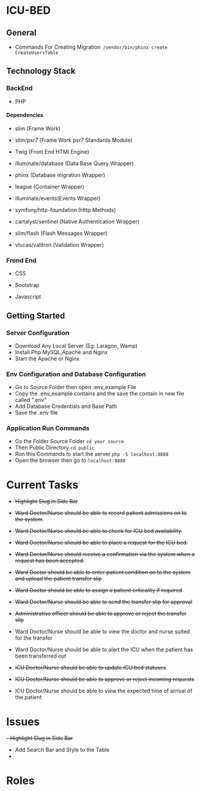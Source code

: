 # ICU-BED

## General
- Commands For Creating Migration` /vendor/bin/phinx create CreateUsersTable` <br>
## Technology Stack 

### BackEnd
- PHP
#### Dependencies
- slim (Frame Work)

- slim/psr7 (Frame Work psr7 Standards Module)

- Twig  (Front End HTMl Engine)

- illuminate/database (Data Base Query Wrapper)

-  phinx (Database migration Wrapper)

-  league (Container Wrapper)

-  illuminate/events(Events Wrapper)

-  symfony/http-foundation (Http Methods)

-  cartalyst/sentinel (Native Authentication Wrapper)

-  slim/flash (Flash Messages Wrapper)

-  vlucas/valitron (Validation  Wrapper)

### Frond End
- CSS

- Bootstrap 

- Javascript

## Getting Started

### Server Configuration
- Download Any Local Server (Eg: Laragon, Wamp)
- Install Php MySQL,Apache and Nginx
- Start the Apache or Nginx

### Env Configuration and Database Configuration
- Go to Source Folder then open .env_example File
- Copy the .env_example contains and the save the contain in new file called ".env"
- Add Database Credentials and Base Path 
- Save the .env file

### Application Run Commands 
- Go the Folder Source Folder `cd your source `
- Then Public Directory  `cd public`
- Run this Commands to start the server `php -S localhost:8888`
- Open the browser then go to `localhost:8888`


# Current Tasks 
- ~~Highlight Slug in Side Bar~~ 

- ~~Ward Doctor/Nurse should be able to record patient admissions on to the system~~.

- ~~Ward Doctor/Nurse should be able to check for ICU bed availability.~~
	
- ~~Ward Doctor/Nurse should be able to place a request for the ICU bed.~~

- ~~Ward Doctor/Nurse should receive a confirmation via the system when a request has been accepted.~~
	
- ~~Ward Doctor should be able to enter patient condition on to the system and upload the patient transfer slip~~

- ~~Ward Doctor should be able to assign a patient criticality if required~~

- ~~Ward Doctor/Nurse should be able to send the transfer slip for approval~~

- ~~Administrative officer should be able to approve or reject the transfer slip~~

- Ward Doctor/Nurse should be able to view the doctor and nurse suited for the transfer

- Ward Doctor/Nurse should be able to alert the ICU when the patient has been transferred out

- ~~ICU Doctor/Nurse should be able to update ICU bed statuses~~

- ~~ICU Doctor/Nurse should be able to approve or reject incoming requests~~

- ICU Doctor/Nurse should be able to view the expected time of arrival of the patient


# Issues  

~~- Highlight Slug in Side Bar~~ 
- Add Search Bar and Style to the Table
- 
# Roles
